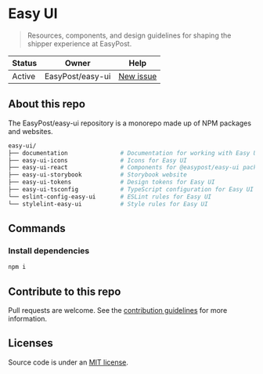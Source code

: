 # Easy UI

> Resources, components, and design guidelines for shaping the shipper experience at EasyPost.

| Status | Owner            | Help                                                        |
| ------ | ---------------- | ----------------------------------------------------------- |
| Active | EasyPost/easy-ui | [New issue](https://github.com/EasyPost/easy-ui/issues/new) |

## About this repo

The EasyPost/easy-ui repository is a monorepo made up of NPM packages and websites.

```sh
easy-ui/
├── documentation               # Documentation for working with Easy UI
├── easy-ui-icons               # Icons for Easy UI
├── easy-ui-react               # Components for @easypost/easy-ui package
├── easy-ui-storybook           # Storybook website
├── easy-ui-tokens              # Design tokens for Easy UI
├── easy-ui-tsconfig            # TypeScript configuration for Easy UI
└── eslint-config-easy-ui       # ESLint rules for Easy UI
└── stylelint-easy-ui           # Style rules for Easy UI
```

## Commands

### Install dependencies

```sh
npm i
```

## Contribute to this repo

Pull requests are welcome. See the [contribution guidelines](https://github.com/EasyPost/easy-ui/.github/CONTRIBUTING.md) for more information.

## Licenses

Source code is under an [MIT license](https://github.com/EasyPost/.github/blob/main/LICENSE).
